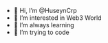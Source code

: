 - 👋 Hi, I’m @HuseynCrp
- 👀 I’m interested in Web3 World
- 🌱 I’m always learning
- 🌱 I’m trying to code

<!---
HuseynCrp/HuseynCrp is a ✨ special ✨ repository because its `README.md` (this file) appears on your GitHub profile.
You can click the Preview link to take a look at your changes.
--->
